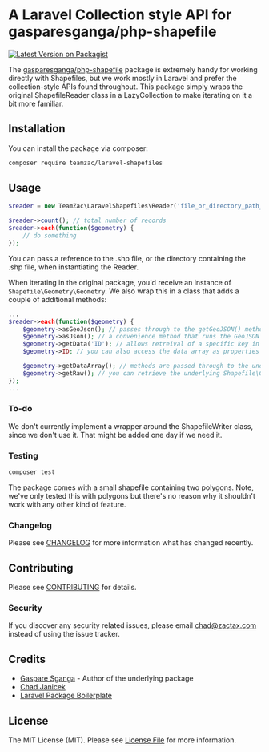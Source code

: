 # A Laravel Collection style API for gasparesganga/php-shapefile

[![Latest Version on Packagist](https://img.shields.io/packagist/v/team-zac/laravel-shapefiles.svg?style=flat-square)](https://packagist.org/packages/team-zac/laravel-shapefiles)

The [gasparesganga/php-shapefile](https://www.github.com/gasparesganga/php-shapefile) package is extremely handy for working directly with Shapefiles, but we work mostly in Laravel and prefer the collection-style APIs found throughout. This package simply wraps the original ShapefileReader class in a LazyCollection to make iterating on it a bit more familiar.

## Installation

You can install the package via composer:

```bash
composer require teamzac/laravel-shapefiles
```

## Usage

``` php
$reader = new TeamZac\LaravelShapefiles\Reader('file_or_directory_path_here');

$reader->count(); // total number of records
$reader->each(function($geometry) {
    // do something
});
```

You can pass a reference to the .shp file, or the directory containing the .shp file, when instantiating the Reader.

When iterating in the original package, you'd receive an instance of ```Shapefile\Geometry\Geometry```. We also wrap this in a class that adds a couple of additional methods:

```php
...
$reader->each(function($geometry) {
    $geometry->asGeoJson(); // passes through to the getGeoJSON() method with the "as" verbiage commonly used in Laravel
    $geometry->asJson(); // a convenience method that runs the GeoJSON through json_decode first
    $geometry->getData('ID'); // allows retreival of a specific key in the data array
    $geometry->ID; // you can also access the data array as properties on the Geometry class

    $geometry->getDataArray(); // methods are passed through to the underlying Shapefile\Geometry\Geometry class
    $geometry->getRaw(); // you can retrieve the underlying Shapefile\Geometry\Geometry class with the getRaw() method
});
...
```

### To-do

We don't currently implement a wrapper around the ShapefileWriter class, since we don't use it. That might be added one day if we need it.

### Testing

``` bash
composer test
```

The package comes with a small shapefile containing two polygons. Note, we've only tested this with polygons but there's no reason why it shouldn't work with any other kind of feature.

### Changelog

Please see [CHANGELOG](CHANGELOG.md) for more information what has changed recently.

## Contributing

Please see [CONTRIBUTING](CONTRIBUTING.md) for details.

### Security

If you discover any security related issues, please email chad@zactax.com instead of using the issue tracker.

## Credits

- [Gaspare Sganga](https://github.com/gasparesganga/php-shapefile) - Author of the underlying package
- [Chad Janicek](https://github.com/team-zac)
- [Laravel Package Boilerplate](https://laravelpackageboilerplate.com)

## License

The MIT License (MIT). Please see [License File](LICENSE.md) for more information.

